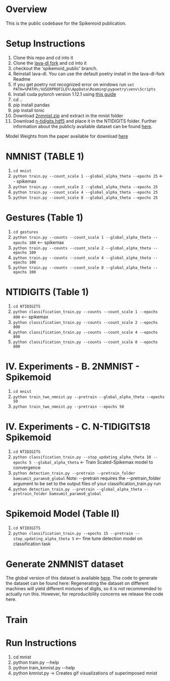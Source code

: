 # Overview
This is the public codebase for the Spikemoid publication.

# Setup Instructions 
1. Clone this repo and cd into it
2. Clone the [lava-dl fork](https://github.com/audreydunn/lava-dl/tree/spikemoid_public) and cd into it
3. checkout the 'spikemoid_public' branch.
4. Reinstall lava-dl. You can use the default poetry install in the lava-dl-fork Readme 
5. If you get poetry not recognized error on windows run `set PATH=%PATH%;%USERPROFILE%\AppData\Roaming\pypoetry\venv\Scripts`
6. Install cuda pytorch version 1.12.1 using [this guide](https://pytorch.org/get-started/previous-versions/)
7. cd ..
8. pip install pandas 
9. pip install tonic
10. Download [2nmnist.zip](https://doi.org/10.5281/zenodo.7847750) and extract in the mnist folder
11. Download [n-tidigits.hdf5](https://www.dropbox.com/s/vfwwrhlyzkax4a2/n-tidigits.hdf5?dl=0) and place it in the NTIDIGITS folder. Further information about the publicly available dataset can be found [here](https://docs.google.com/document/d/1Uxe7GsKKXcy6SlDUX4hoJVAC0-UkH-8kr5UXp0Ndi1M/edit).

Model Weights from the paper available for download [here](https://doi.org/10.5281/zenodo.7854046)

# NMNIST (TABLE 1)
1. `cd mnist`
2. `python train.py --count_scale 1 --global_alpha_theta --epochs 25` <-- spikemax
3. `python train.py --count_scale 2 --global_alpha_theta --epochs 25`
4. `python train.py --count_scale 4 --global_alpha_theta --epochs 25`
5. `python train.py --count_scale 8 --global_alpha_theta --epochs 25`

# Gestures (Table 1)
1. `cd gestures`
2. `python train.py --counts --count_scale 1 --global_alpha_theta --epochs 100` <-- spikemax
3. `python train.py --counts --count_scale 2 --global_alpha_theta --epochs 100`
4. `python train.py --counts --count_scale 4 --global_alpha_theta --epochs 100`
5. `python train.py --counts --count_scale 8 --global_alpha_theta --epochs 100`

# NTIDIGITS (Table 1)
1. `cd NTIDIGITS`
2. `python classification_train.py --counts --count_scale 1 --epochs 800` <-- spikemax
3. `python classification_train.py --counts --count_scale 2 --epochs 800`
4. `python classification_train.py --counts --count_scale 4 --epochs 800`
5. `python classification_train.py --counts --count_scale 8 --epochs 800`

# IV. Experiments - B. 2NMNIST - Spikemoid
1. `cd mnist`
2. `python train_two_nmnist.py --pretrain --global_alpha_theta --epochs 50`
3. `python train_two_nmnist.py --pretrain --epochs 50`

#  IV. Experiments - C. N-TIDIGITS18 Spikemoid
1. `cd NTIDIGITS`
2. `python classification_train.py --stop_updating_alpha_theta 10 --epochs 5 --global_alpha_theta` <- Train Scaled-Spikemax model to convergence
3. `python detection_train.py --pretrain --pretrain_folder bamsumit_params0_global` Note: --pretrain requires the --pretrain_folder argument to be set to the output files of your classification_train.py run
4. `python detection_train.py --pretrain --global_alpha_theta --pretrain_folder bamsumit_params0_global`


# Spikemoid Model (Table II)
1. `cd NTIDIGITS`
2. `python classification_train.py --epochs 15 --pretrain --stop_updating_alpha_theta 5`  <-- fine tune detection model on classification task 

# Generate 2NMNIST dataset
The global version of this dataset is available [here](https://doi.org/10.5281/zenodo.7847750).
The code to generate the dataset can be found here: 
Regenerating the dataset on different machines will yield different mixtures of digits, 
so it is not recommended to actually run this. However, for reproducibility concerns we release the code here. 

# Train 
# Run Instructions
1. cd mnist
2. python train.py --help
3. python train_kmnist.py --help
4. python kmnist.py -> Creates gif visualizations of superimposed mnist
